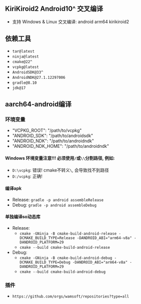 ## KiriKiroid2 Android10^ 交叉编译
* 支持 Windows & Linux 交叉编译: android arm64 kirikiroid2

## 依赖工具
* `tar@latest`
* `ninja@latest`
* `cmake@22^`
* `vcpkg@latest`
* `AndroidSDK@33^`
* `AndroidNDK@27.1.12297006`
* `gradle@8.10`
* `jdk@17`

## aarch64-android编译

### 环境变量
* "VCPKG_ROOT": "/path/to/vcpkg"
* "ANDROID_SDK": "/path/to/androidsdk"
* "ANDROID_NDK": "/path/to/androidndk"
* "ANDROID_NDK_HOME": "/path/to/androidndk"

#### Windows 环境变量注意!!! 必须使用`/`或`\\`分割路径, 例如:
* `D:\vcpkg`: 错误! cmake不转义`\`, 会导致找不到路径
* `D:/vcpkg`: 正确!

#### 编译apk
* Release: `gradle -p android assembleRelease`
* Debug: `gradle -p android assembleDebug`

#### 单独编译so动态库
* Release: 
  * `cmake -GNinja -B cmake-build-android-release -DCMAKE_BUILD_TYPE=Release -DANDROID_ABI="arm64-v8a" -DANDROID_PLATFORM=29`
  * `cmake --build cmake-build-android-release`
* Debug: 
  * `cmake -GNinja -B cmake-build-android-debug -DCMAKE_BUILD_TYPE=Debug -DANDROID_ABI="arm64-v8a" -DANDROID_PLATFORM=29`
  * `cmake --build cmake-build-android-debug`

### 插件
* `https://github.com/orgs/wamsoft/repositories?type=all`